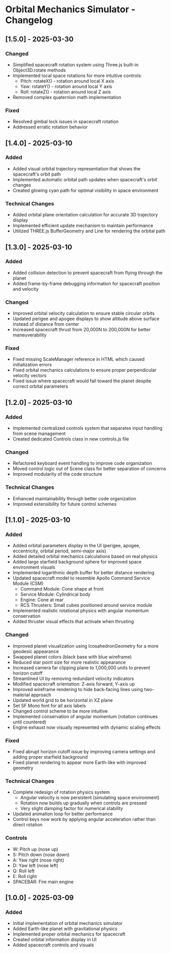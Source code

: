 # Orbital Mechanics Simulator - Changelog

## [1.5.0] - 2025-03-30

### Changed
- Simplified spacecraft rotation system using Three.js built-in Object3D.rotate methods
- Implemented local space rotations for more intuitive controls:
  - Pitch: rotateX() - rotation around local X axis
  - Yaw: rotateY() - rotation around local Y axis
  - Roll: rotateZ() - rotation around local Z axis
- Removed complex quaternion math implementation

### Fixed
- Resolved gimbal lock issues in spacecraft rotation
- Addressed erratic rotation behavior

## [1.4.0] - 2025-03-10

### Added
- Added visual orbital trajectory representation that shows the spacecraft's orbit path
- Implemented automatic orbital path updates when spacecraft's orbit changes
- Created glowing cyan path for optimal visibility in space environment

### Technical Changes
- Added orbital plane orientation calculation for accurate 3D trajectory display
- Implemented efficient update mechanism to maintain performance
- Utilized THREE.js BufferGeometry and Line for rendering the orbital path

## [1.3.0] - 2025-03-10

### Added
- Added collision detection to prevent spacecraft from flying through the planet
- Added frame-by-frame debugging information for spacecraft position and velocity

### Changed
- Improved orbital velocity calculation to ensure stable circular orbits
- Updated perigee and apogee displays to show altitude above surface instead of distance from center
- Increased spacecraft thrust from 20,000N to 200,000N for better maneuverability

### Fixed
- Fixed missing ScaleManager reference in HTML which caused initialization errors
- Fixed orbital mechanics calculations to ensure proper perpendicular velocity vectors
- Fixed issue where spacecraft would fall toward the planet despite correct orbital parameters

## [1.2.0] - 2025-03-10

### Added
- Implemented centralized controls system that separates input handling from scene management
- Created dedicated Controls class in new controls.js file

### Changed
- Refactored keyboard event handling to improve code organization
- Moved control logic out of Scene class for better separation of concerns
- Improved modularity of the code structure

### Technical Changes
- Enhanced maintainability through better code organization
- Improved extensibility for future control schemes

## [1.1.0] - 2025-03-10

### Added
- Added orbital parameters display in the UI (perigee, apogee, eccentricity, orbital period, semi-major axis)
- Added detailed orbital mechanics calculations based on real physics
- Added large starfield background sphere for improved space environment visuals
- Implemented logarithmic depth buffer for better distance rendering
- Updated spacecraft model to resemble Apollo Command Service Module (CSM)
  - Command Module: Cone shape at front
  - Service Module: Cylindrical body
  - Engine: Cone at rear
  - RCS Thrusters: Small cubes positioned around service module
- Implemented realistic rotational physics with angular momentum conservation
- Added thruster visual effects that activate when thrusting

### Changed
- Improved planet visualization using IcosahedronGeometry for a more geodesic appearance
- Swapped planet colors (black base with blue wireframe)
- Reduced star point size for more realistic appearance
- Increased camera far clipping plane to 1,000,000 units to prevent horizon cutoff
- Streamlined UI by removing redundant velocity indicators
- Modified spacecraft orientation: Z-axis forward, Y-axis up
- Improved wireframe rendering to hide back-facing lines using two-material approach
- Updated world grid to be horizontal in XZ plane
- Set SF Mono font for all axis labels
- Changed control scheme to be more intuitive
- Implemented conservation of angular momentum (rotation continues until countered)
- Engine exhaust now visually represented with dynamic scaling effects

### Fixed
- Fixed abrupt horizon cutoff issue by improving camera settings and adding proper starfield background
- Fixed planet rendering to appear more Earth-like with improved geometry

### Technical Changes
- Complete redesign of rotation physics system
  - Angular velocity is now persistent (simulating space environment)
  - Rotation now builds up gradually when controls are pressed
  - Very slight damping factor for numerical stability
- Updated animation loop for better performance
- Control keys now work by applying angular acceleration rather than direct rotation

### Controls
- W: Pitch up (nose up)
- S: Pitch down (nose down)
- A: Yaw right (nose right) 
- D: Yaw left (nose left)
- Q: Roll left
- E: Roll right
- SPACEBAR: Fire main engine

## [1.0.0] - 2025-03-09

### Added
- Initial implementation of orbital mechanics simulator
- Added Earth-like planet with gravitational physics
- Implemented proper orbital mechanics for spacecraft
- Created orbital information display in UI
- Added spacecraft controls and visuals
